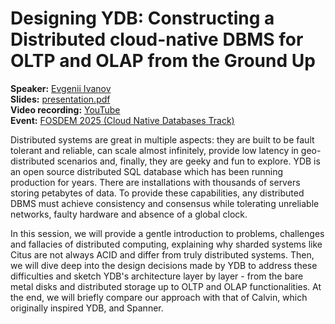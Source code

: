 # Designing YDB: Constructing a Distributed cloud-native DBMS for OLTP and OLAP from the Ground Up

**Speaker:** [Evgenii Ivanov](https://www.linkedin.com/in/eivanov89/)\
**Slides:** [presentation.pdf](presentation.pdf)\
**Video recording:** [YouTube](https://youtu.be/fMR6zQVchgE?si=kqM_b7FHiYAnTZHg)\
**Event:** [FOSDEM 2025 (Cloud Native Databases Track)](https://fosdem.org/2025/schedule/event/fosdem-2025-5374-designing-ydb-constructing-a-distributed-cloud-native-dbms-for-oltp-and-olap-from-the-ground-up/)

Distributed systems are great in multiple aspects: they are built to be fault tolerant and reliable, can scale almost infinitely, provide low latency in geo-distributed scenarios and, finally, they are geeky and fun to explore. YDB is an open source distributed SQL database which has been running production for years. There are installations with thousands of servers storing petabytes of data. To provide these capabilities, any distributed DBMS must achieve consistency and consensus while tolerating unreliable networks, faulty hardware and absence of a global clock.

In this session, we will provide a gentle introduction to problems, challenges and fallacies of distributed computing, explaining why sharded systems like Citus are not always ACID and differ from truly distributed systems. Then, we will dive deep into the design decisions made by YDB to address these difficulties and sketch YDB's architecture layer by layer - from the bare metal disks and distributed storage up to OLTP and OLAP functionalities. At the end, we will briefly compare our approach with that of Calvin, which originally inspired YDB, and Spanner.
